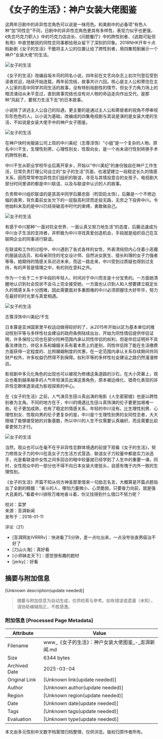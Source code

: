 # 《女子的生活》：神户女装大佬图鉴

这两年日剧中的非异性恋角色可以说是一抹亮色。和美剧中的必备项“有色人种”加“同性恋”不同，日剧中的非异性恋角色更具有多样性，表现力似乎也更强，《失恋巧克力职人》中的巧克力店店长、《问题餐厅》中的跨性别者、《逃跑可耻但有用》中直觉敏锐的同性恋同事都给观众留下了深刻的印象。2018NHK开年十点档新剧《女子的生活》干脆将主人公的位置让给了跨性别者，用四集短剧展示一个神户“女装大佬”的生活。

![女子的生活](http://image.thepaper.cn/www/image/6/682/935.jpg)

《女子的生活》改编自坂木司的同名小说，四年前在文艺向杂志上初次刊登后受到读者欢迎，陆续开始连载，两年前完结，故事共计六回。核心是主人公和寄住在主人公家的高中同学共同生活的故事，没有特别戏剧性的情节，但女子力角力场上的暗流涌动从未平息过，直到故事完结也没有对人物的命运走向作出交代，是那种“风起了，要努力生活下去”的日本故事。

小说除了讲述主人公自己的际遇，更主要的是通过主人公和寄居者的视角不停审视形形色色的人。以小说为基础，改编成的四集电视剧与其说是演的是女装大佬的生活，不如说是女装大佬手中的神户女子图鉴。

![女子的生活](http://image.thepaper.cn/www/image/6/682/936.jpg)

在神户快时尚服装公司上班的中川美纪（志尊淳饰）“小姐”是一个复杂的人物，原名中川干生，生理性别男，心理性别女，性取向女，是一个尚未进行性别转换手术的跨性别者。

中川干生从职业学校毕业后离开家乡，开始以“中川美纪”的身份独自在神户工作生活，日常负责打理公司设立的“女子的生活”页面，也渴望建立一段稳定长久的情感关系，因而常常参加异性恋们组织的联谊，寻觅与其情投意合的女孩子。电视剧大部分时间里讲的都是中川联谊、以及与联谊中认识的人的故事。

负责帮中川组织联谊的是其高中同学后藤忠臣（町田启太饰），后藤是一个不修边幅的直男，背负着前女友欠下的一屁股高利贷而走投无路，无奈之下投奔中川。令他始料未及的是中川已经突破高中时代的束缚，勇敢做自己。

![女子的生活](http://image.thepaper.cn/www/image/6/682/937.jpg)

有感于中川那种“一面对抗全世界、一面认真又努力地生活”的态度，后藤迅速成为中川女子生活的支持者，并积极为中川寻找真爱创造机会，手段就是组织自己在互联网企业的同事进行联谊。

在联谊和工作的过程中，中川遇到了各式各样的女性，外表清纯但内心住着小恶魔的服装店店员、和母亲同住的宅女设计师、自然派女医生、擅长料理的女子力强者等等。她期待的情感关系迟迟未来，而这一路走来，中川受到过质疑也得到过支持，有的声音是情理之中，有的则在意料之外。

作为一个处于二十岁中段的年轻人，时间对于中川而言是十分宝贵的。一方面她清醒地认识到社会现状不会马上完全接受她，一方面也认识到人和人想要建立稳定长久的情感关系十分困难，因此需要面对多重困难的中川必须把握住大好年华，努力在最好的时光里与真爱相遇。

![女子的生活](http://image.thepaper.cn/www/image/6/682/938.jpg)

志尊淳饰中川美纪/干生

日本算是亚洲国家里平权运动做得较好的了，从2015年开始以区为基本单位的推动性别平等与多样性社会建设的政府条例陆续出台，开始为同性情侣提供伴侣证明，许多保险公司也在部分险种范围内承认同性伴侣的权利，但是伴侣证明并不具备法律效力，伴侣关系和婚姻关系有着本质上的差别，同性伴侣除了能在生活缴费方面获得一定程度的、比照婚姻制度的优惠，在一定范围内承认关系存续期间共同财产权外，许多权益仍然得不到保障。权利平等的多样性社会建设之路仍然漫漫修远。

影视剧中多元化角色的出现也可以被视为修缮这条道路的沙石，在大小荧幕上，观众也看到越来越多的人气年轻演员出演这类角色，原本被边缘化、猎奇化表现的非异性恋群体逐渐成为影视探索的中心。

在《女子的生活》之前，人气演员生田斗真出演的电影《人生密密缝》也是以跨性别者为主角。不同的地方在于，中川的境遇比生田斗真饰演的伦子要更加艰难一些。伦子更加成熟，也有了稳定的情感关系，年轻的中川没有。比生理性别男、心理性别女、性取向男的伦子更复杂的是，中川是个生理性别男的女同性恋者，大大限缩了能够接受她的对象基数，所以中川的人生不仅需要认真编织，而且需要比前辈更努力才行。

![女子的生活](http://image.thepaper.cn/www/image/6/682/939.gif)

当然，观众也可以在毫不在乎非异性恋群体境遇的前提下观看《女子的生活》，努力修炼女子力的中川在高女子力生活方式营造、联谊女子力较量中都是实力派选手，光是看联谊中女性之间多回合的暗中较量就已经学到了人生中的重要一课。同时，女性观众中的一部分也不得不向日本女装大佬低头，自感有愧于内外一致的生理性别。

《女子的生活》开篇不知从何方神圣那里借来一句励志名言，大概算是开篇点题指出了全剧的精髓：“奋斗的人，哪怕力量微小、心灵脆弱，只要奋力向前，就是强大且美的。”看着中川排除万难地奋斗着，你又找得到什么借口不努力呢？

校对：栾梦  
来源：澎湃新闻  
发布于：2018-01-11  

评论（21）  
- [澎湃网友IVRRRv]：快进看了5分钟，差一点吐出来，一点没夸张直男癌治不好了  
- [刀山火海]：真好看  
- [小师妹走天下]：感觉很有趣的题材  
- [jerky]：好看  
<!-- tcd_original_link https://www.thepaper.cn/newsDetail_forward_1944671 -->


## 摘要与附加信息

<!-- tcd_abstract -->
[Unknown description(update needed)]
<!-- tcd_abstract_end -->

> 摘要与附加信息为自动生成，仅供检索与参考。如有错误或遗漏（未知），请协助编辑指正，不胜感激。

### 附加信息 [Processed Page Metadata]

| Attribute       | Value                                  |
|-----------------|----------------------------------------|
| Filename        | www_《女子的生活》：神户女装大佬图鉴_-_澎湃新闻.md                             |
| Size            | 6344 bytes                           |
| Archived Date   | 2025-03-04                             |
| Original Link   | [Unknown link(update needed)]                       |
| Author          | [Unknown author(update needed)]                               |
| Region          | [Unknown region(update needed)]                               |
| Date            | [Unknown date(update needed)]                                 |
| Tags            | [Unknown tags(update needed)]                                 |
| Evaluation            | [Unknown type(update needed)]                                 |
<!-- tcd_table_end -->

本文由多元性别中文数字档案馆归档整理，仅供浏览。版权归原作者所有。
